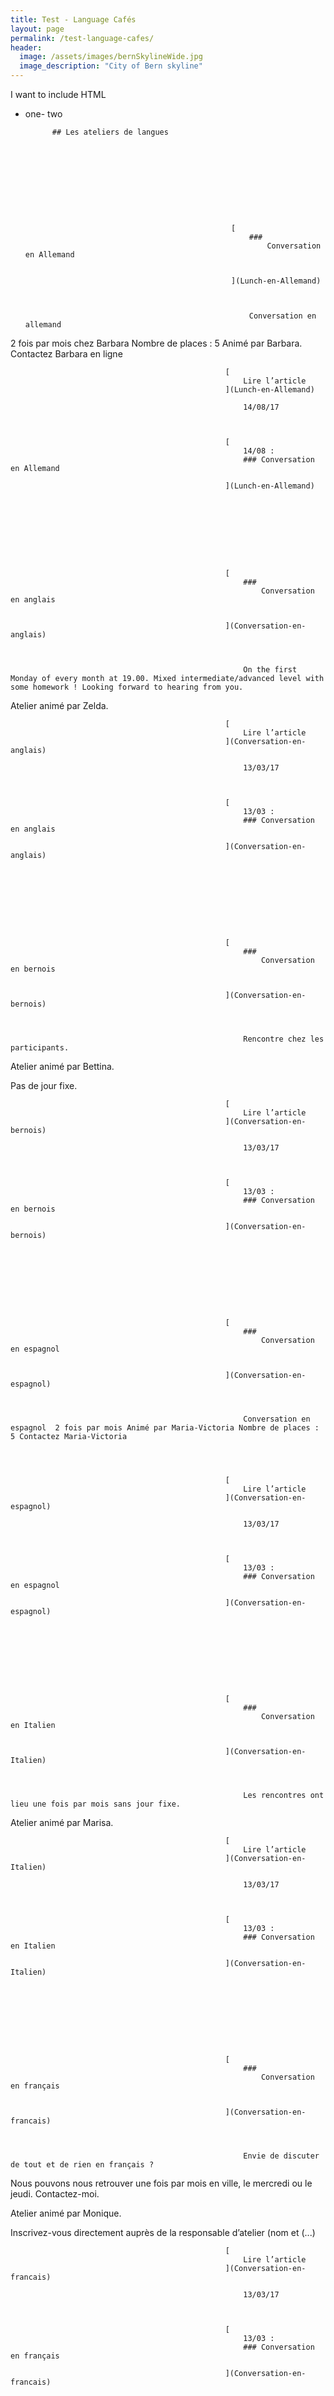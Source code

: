 ```yaml
---
title: Test - Language Cafés
layout: page
permalink: /test-language-cafes/
header:
  image: /assets/images/bernSkylineWide.jpg
  image_description: "City of Bern skyline"
---
```


I want to include HTML

- one- two 
				
	
	
		
            ## Les ateliers de langues

            
            
                 
                      
                                
                                    
                                         
                                            	
                                                
                                                    [
                                                        ### 
                                                            Conversation en Allemand
                                                        

                                                    ](Lunch-en-Allemand)

                                                    
                                                    
                                                        Conversation en allemand

2 fois par mois chez Barbara  Nombre de places : 5 Animé par Barbara. Contactez Barbara en ligne
                                                    

                                                
                                                
                                                    [
                                                        Lire l’article						
                                                    ](Lunch-en-Allemand)
                                                    
                                                        14/08/17
                                                    
                                                
                                                
                                                    [
                                                        14/08 :		
                                                        ### Conversation en Allemand

                                                    ](Lunch-en-Allemand)
                                                
                                            
                                        
                                    
                        
                                    
                                         
                                            	
                                                
                                                    [
                                                        ### 
                                                            Conversation en anglais
                                                        

                                                    ](Conversation-en-anglais)

                                                    
                                                    
                                                        On the first Monday of every month at 19.00. Mixed intermediate/advanced level with some homework ! Looking forward to hearing from you. 

Atelier animé par Zelda.
                                                    

                                                
                                                
                                                    [
                                                        Lire l’article						
                                                    ](Conversation-en-anglais)
                                                    
                                                        13/03/17
                                                    
                                                
                                                
                                                    [
                                                        13/03 :		
                                                        ### Conversation en anglais

                                                    ](Conversation-en-anglais)
                                                
                                            
                                        
                                    
                        
                                    
                                         
                                            	
                                                
                                                    [
                                                        ### 
                                                            Conversation en bernois
                                                        

                                                    ](Conversation-en-bernois)

                                                    
                                                    
                                                        Rencontre chez les participants.

Atelier animé par Bettina. 

Pas de jour fixe.
                                                    

                                                
                                                
                                                    [
                                                        Lire l’article						
                                                    ](Conversation-en-bernois)
                                                    
                                                        13/03/17
                                                    
                                                
                                                
                                                    [
                                                        13/03 :		
                                                        ### Conversation en bernois

                                                    ](Conversation-en-bernois)
                                                
                                            
                                        
                                    
                        
                                    
                                         
                                            	
                                                
                                                    [
                                                        ### 
                                                            Conversation en espagnol
                                                        

                                                    ](Conversation-en-espagnol)

                                                    
                                                    
                                                        Conversation en espagnol  2 fois par mois Animé par Maria-Victoria Nombre de places : 5 Contactez Maria-Victoria
                                                    

                                                
                                                
                                                    [
                                                        Lire l’article						
                                                    ](Conversation-en-espagnol)
                                                    
                                                        13/03/17
                                                    
                                                
                                                
                                                    [
                                                        13/03 :		
                                                        ### Conversation en espagnol

                                                    ](Conversation-en-espagnol)
                                                
                                            
                                        
                                    
                        
                                    
                                         
                                            	
                                                
                                                    [
                                                        ### 
                                                            Conversation en Italien
                                                        

                                                    ](Conversation-en-Italien)

                                                    
                                                    
                                                        Les rencontres ont lieu une fois par mois sans jour fixe. 

Atelier animé par Marisa.
                                                    

                                                
                                                
                                                    [
                                                        Lire l’article						
                                                    ](Conversation-en-Italien)
                                                    
                                                        13/03/17
                                                    
                                                
                                                
                                                    [
                                                        13/03 :		
                                                        ### Conversation en Italien

                                                    ](Conversation-en-Italien)
                                                
                                            
                                        
                                    
                        
                                    
                                         
                                            	
                                                
                                                    [
                                                        ### 
                                                            Conversation en français
                                                        

                                                    ](Conversation-en-francais)

                                                    
                                                    
                                                        Envie de discuter de tout et de rien en français ?

Nous pouvons nous retrouver une fois par mois en ville, le mercredi ou le jeudi. Contactez-moi. 

Atelier animé par Monique.

Inscrivez-vous directement auprès de la responsable d’atelier (nom et&nbsp;(...)
                                                    

                                                
                                                
                                                    [
                                                        Lire l’article						
                                                    ](Conversation-en-francais)
                                                    
                                                        13/03/17
                                                    
                                                
                                                
                                                    [
                                                        13/03 :		
                                                        ### Conversation en français

                                                    ](Conversation-en-francais)
                                                
                                            
                                        
                                    
                        
                                    
                                         
                                            	
                                                
                                                    [
                                                        ### 
                                                            Conversation en russe
                                                        

                                                    ](Conversation-en-russe)

                                                    
                                                    
                                                        Les rencontres ont lieu le mardi 10.20-11.20 

Atelier animé par Elena.
                                                    

                                                
                                                
                                                    [
                                                        Lire l’article						
                                                    ](Conversation-en-russe)
                                                    
                                                        13/03/17
                                                    
                                                
                                                
                                                    [
                                                        13/03 :		
                                                        ### Conversation en russe

                                                    ](Conversation-en-russe)
                                                
                                            
                                        
                                    
                        
                 
                	
				 
			
	   

